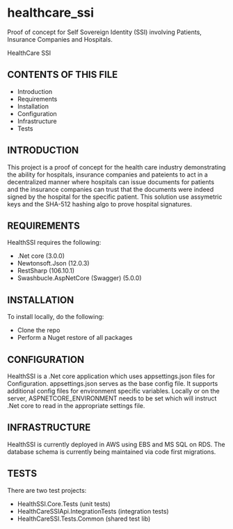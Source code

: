 # healthcare_ssi
Proof of concept for Self Sovereign Identity (SSI) involving Patients, Insurance Companies and Hospitals.

HealthCare SSI

CONTENTS OF THIS FILE
---------------------
   
 * Introduction
 * Requirements
 * Installation
 * Configuration
 * Infrastructure
 * Tests

 INTRODUCTION
------------

This project is a proof of concept for the health care industry
demonstrating the ability for hospitals, insurance companies 
and pateients to act in a decentralized manner where hospitals
can issue documents for patients and the insurance companies 
can trust that the documents were indeed signed by the hospital
for the specific patient. This solution use assymetric keys
and the SHA-512 hashing algo to prove hospital signatures.

 REQUIREMENTS
------------

HealthSSI requires the following:
* .Net core (3.0.0)
* Newtonsoft.Json (12.0.3)
* RestSharp (106.10.1)
* Swashbucle.AspNetCore (Swagger) (5.0.0)

 INSTALLATION
------------

To install locally, do the following:
* Clone the repo
* Perform a Nuget restore of all packages

 CONFIGURATION
------------

HealthSSI is a .Net core application which uses appsettings.json files
for Configuration. appsettings.json serves as the base config file. It 
supports additional config files for environment specific variables.
Locally or on the server, ASPNETCORE_ENVIRONMENT needs to be set 
which will instruct .Net core to read in the appropriate settings file.

 INFRASTRUCTURE
------------

HealthSSI is currently deployed in AWS using EBS and MS SQL on RDS. 
The database schema is currently being maintained via code first migrations.

 TESTS
------------

There are two test projects: 
* HealthSSI.Core.Tests (unit tests)
* HealthCareSSIApi.IntegrationTests (integration tests)
* HealthCareSSI.Tests.Common (shared test lib)
